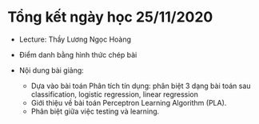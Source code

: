 # Tổng kết ngày học 25/11/2020

- Lecture: Thầy Lương Ngọc Hoàng

- Điểm danh bằng hình thức chép bài

- Nội dung bài giảng: 
  - Dựa vào bài toán Phân tích tín dụng: phân biệt 3 dạng bài toán sau classification, logistic regression, linear regression
  - Giới thiệu về bài toán Perceptron Learning Algorithm (PLA).
  - Phân biệt giữa việc testing và learning.
